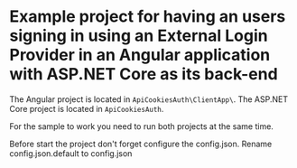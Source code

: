 ﻿# Example project for having an users signing in using an External Login Provider in an Angular application with ASP.NET Core as its back-end


The Angular project is located in `ApiCookiesAuth\ClientApp\`.
The ASP.NET Core project is located in `ApiCookiesAuth`.

For the sample to work you need to run both projects at the same time.

Before start the project don't forget configure the config.json. 
Rename config.json.default to config.json
